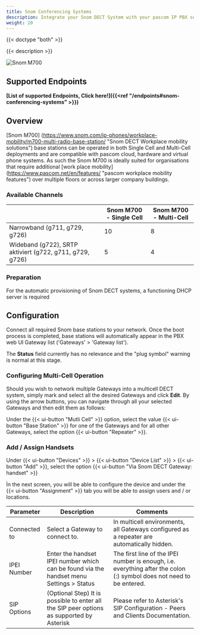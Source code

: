 ```yaml
---
title: Snom Conferencing Systems
description: Integrate your Snom DECT System with your pascom IP PBX solution.
weight: 20
---
```



{{< doctype "both"  >}}

{{< description >}}

![Snom M700](snom_m700_dect.png?width=600px "Snom M700 pascom IP PBX compatible DECT Solution")

## Supported Endpoints

**[List of supported Endpoints, Click here!]({{<ref "/endpoints#snom-conferencing-systems" >}})**

## Overview

[Snom M700] (https://www.snom.com/ip-phones/workplace-mobility/m700-multi-radio-base-station/ "Snom DECT Workplace mobility solutions") base stations can be operated in both Single Cell and Multi-Cell deployments and are compatible with pascom cloud, hardware and virtual phone systems. As such the Snom M700 is ideally suited for organisations that require additional [work place mobility] (https://www.pascom.net/en/features/ "pascom workplace mobility features") over multiple floors or across larger company buildings.

### Available Channels

||Snom M700 - Single Cell|Snom M700 - Multi-Cell|
|----|----|----|
|Narrowband (g711, g729, g726)|10|8|
|Wideband (g722), SRTP aktiviert (g722, g711, g729, g726)|5|4|

### Preparation

For the automatic provisioning of Snom DECT systems, a functioning DHCP server is required

## Configuration

Connect all required Snom base stations to your network. Once the boot process is completed, base stations will automatically appear in the PBX web UI Gateway list ('Gateways' > 'Gateway list').

The **Status** field currently has no relevance and the "plug symbol" warning is normal at this stage.

### Configuring Multi-Cell Operation

Should you wish to network multiple Gateways into a multicell DECT system, simply mark and select all the desired Gateways and click **Edit**. By using the arrow buttons, you can navigate through all your selected Gateways and then edit them as follows:

Under the {{< ui-button "Mutli Cell" >}} option, select the value {{< ui-button "Base Station" >}} for one of the Gateways and for all other Gateways, select the option {{< ui-button "Repeater" >}}.

### Add / Assign Handsets

Under {{< ui-button "Devices" >}} > {{< ui-button "Device List" >}} > {{< ui-button "Add" >}}, select the option {{< ui-button "Via Snom DECT Gateway: handset" >}}

Ìn the next screen, you will be able to configure the device and under the {{< ui-button "Assignment" >}} tab you will be able to assign users and / or locations.

|Parameter|Description|Comments|
|----|----|----|
|Connected to| Select a Gateway to connect to.|In multicell environments, all Gateways configured as a repeater are automatically hidden.|
|IPEI Number|Enter the handset IPEI number which can be found via the handset menu Settings > Status|The first line of the IPEI number is enough, i.e. everything after the colon (:) symbol does not need to be entered.|
|SIP Options| (Optional Step) It is possible to enter all the SIP peer options as supported by Asterisk| Please refer to Asterisk's SIP Configuration - Peers and Clients Documentation.|
